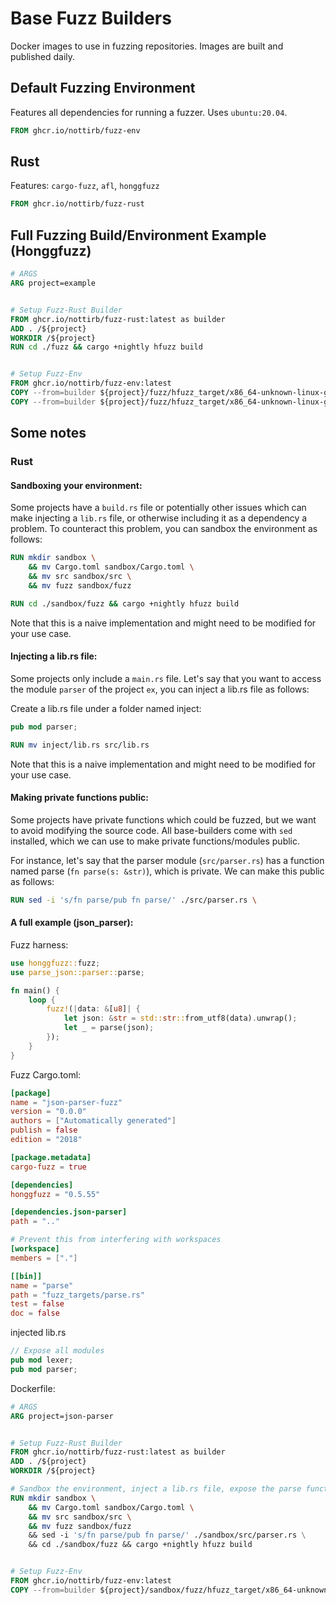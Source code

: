 # Base Fuzz Builders

Docker images to use in fuzzing repositories. Images are built and published daily.

## Default Fuzzing Environment

Features all dependencies for running a fuzzer. Uses `ubuntu:20.04`.

```Dockerfile
FROM ghcr.io/nottirb/fuzz-env
```

## Rust

Features: `cargo-fuzz`, `afl`, `honggfuzz`

```Dockerfile
FROM ghcr.io/nottirb/fuzz-rust
```

## Full Fuzzing Build/Environment Example (Honggfuzz)

```Dockerfile
# ARGS
ARG project=example


# Setup Fuzz-Rust Builder
FROM ghcr.io/nottirb/fuzz-rust:latest as builder
ADD . /${project}
WORKDIR /${project}
RUN cd ./fuzz && cargo +nightly hfuzz build


# Setup Fuzz-Env
FROM ghcr.io/nottirb/fuzz-env:latest
COPY --from=builder ${project}/fuzz/hfuzz_target/x86_64-unknown-linux-gnu/release/fuzz_target_1 /
COPY --from=builder ${project}/fuzz/hfuzz_target/x86_64-unknown-linux-gnu/release/fuzz_target_2 /
```

## Some notes

### Rust

#### Sandboxing your environment:

Some projects have a `build.rs` file or potentially other issues which can make injecting a `lib.rs` file, or otherwise including it as a dependency a problem. To counteract this problem, you can sandbox the environment as follows:

```Dockerfile
RUN mkdir sandbox \
    && mv Cargo.toml sandbox/Cargo.toml \
    && mv src sandbox/src \
    && mv fuzz sandbox/fuzz

RUN cd ./sandbox/fuzz && cargo +nightly hfuzz build
```

Note that this is a naive implementation and might need to be modified for your use case.

#### Injecting a lib.rs file:

Some projects only include a `main.rs` file. Let's say that you want to access the module `parser` of the project `ex`, you can inject a lib.rs file as follows:

Create a lib.rs file under a folder named inject:
```rs
pub mod parser;
```

```Dockerfile
RUN mv inject/lib.rs src/lib.rs
```

Note that this is a naive implementation and might need to be modified for your use case.

#### Making private functions public:

Some projects have private functions which could be fuzzed, but we want to avoid modifying the source code. All base-builders come with `sed` installed, which we can use to make private functions/modules public.

For instance, let's say that the parser module (`src/parser.rs`) has a function named parse (`fn parse(s: &str)`), which is private. We can make this public as follows:

```Dockerfile
RUN sed -i 's/fn parse/pub fn parse/' ./src/parser.rs \
```

#### A full example (json_parser):

Fuzz harness:
```rs
use honggfuzz::fuzz;
use parse_json::parser::parse;

fn main() {
    loop {
        fuzz!(|data: &[u8]| {
            let json: &str = std::str::from_utf8(data).unwrap(); 
            let _ = parse(json);
        });
    }
}
```

Fuzz Cargo.toml:
```toml
[package]
name = "json-parser-fuzz"
version = "0.0.0"
authors = ["Automatically generated"]
publish = false
edition = "2018"

[package.metadata]
cargo-fuzz = true

[dependencies]
honggfuzz = "0.5.55"

[dependencies.json-parser]
path = ".."

# Prevent this from interfering with workspaces
[workspace]
members = ["."]

[[bin]]
name = "parse"
path = "fuzz_targets/parse.rs"
test = false
doc = false
```

injected lib.rs
```rs
// Expose all modules
pub mod lexer;
pub mod parser;
```

Dockerfile:
```Dockerfile
# ARGS
ARG project=json-parser


# Setup Fuzz-Rust Builder
FROM ghcr.io/nottirb/fuzz-rust:latest as builder
ADD . /${project}
WORKDIR /${project}

# Sandbox the environment, inject a lib.rs file, expose the parse function, and build the fuzz targets
RUN mkdir sandbox \
    && mv Cargo.toml sandbox/Cargo.toml \
    && mv src sandbox/src \
    && mv fuzz sandbox/fuzz
	&& sed -i 's/fn parse/pub fn parse/' ./sandbox/src/parser.rs \
	&& cd ./sandbox/fuzz && cargo +nightly hfuzz build


# Setup Fuzz-Env
FROM ghcr.io/nottirb/fuzz-env:latest
COPY --from=builder ${project}/sandbox/fuzz/hfuzz_target/x86_64-unknown-linux-gnu/release/parse /
```
